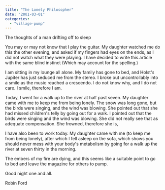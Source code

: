 ```yaml
---
title: "The Lonely Philosopher"
date: "2001-03-01"
categories: 
  - "village-pump"
---
```


The thoughts of a man drifting off to sleep

You may or may not know that I play the guitar. My daughter watched me do this the other evening, and asked if my fingers had eyes on the ends, as I did not watch what they were playing. I have decided to write this article with the same blind instinct (Which may account for the spelling.)

I am sitting in my lounge all alone. My family has gone to bed, and Holst's Jupiter has just seduced me from the stereo. I broke out uncontrollably into a smile as the music reached a crescendo. I do not know why, and I do not care. I smile, therefore I am.

Today, I went for a walk up to the river at half past seven. My daughter came with me to keep me from being lonely. The snow was long gone, but the birds were singing, and the wind was blowing. She pointed out that she had missed children's telly by going out for a walk. I pointed out that the birds were singing and the wind was blowing. She did not really see that as adequate compensation. She frowned, therefore she is,

I have also been to work today. My daughter came with me (to keep me from being lonely), after which I fell asleep on the sofa, which shows you should never mess with your body's metabolism by going for a walk up the river at seven thirty in the morning.

The embers of my fire are dying, and this seems like a suitable point to go to bed and leave the magazine for others to pump.

Good night one and all.

Robin Ford
